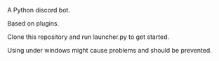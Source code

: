 A Python discord bot.

Based on plugins.

Clone this repository and run launcher.py to get started.

Using under windows might cause problems and should be prevented.